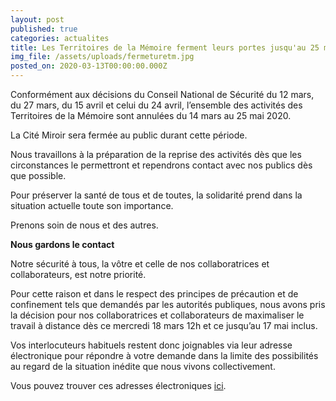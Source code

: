 ```yaml
---
layout: post
published: true
categories: actualites
title: Les Territoires de la Mémoire ferment leurs portes jusqu'au 25 mai !
img_file: /assets/uploads/fermeturetm.jpg
posted_on: 2020-03-13T00:00:00.000Z
---
```

Conformément aux décisions du Conseil National de Sécurité du 12 mars, du 27 mars, du 15 avril et celui du 24 avril, l’ensemble des activités des Territoires de la Mémoire sont annulées du 14 mars au 25 mai 2020.

La Cité Miroir sera fermée au public durant cette période.

Nous travaillons à la préparation de la reprise des activités dès que les circonstances le permettront et rependrons contact avec nos publics dès que possible.

Pour préserver la santé de tous et de toutes, la solidarité prend dans la situation actuelle toute son importance.

Prenons soin de nous et des autres.

**Nous gardons le contact**

Notre sécurité à tous, la vôtre et celle de nos collaboratrices et collaborateurs, est notre priorité.

Pour cette raison et dans le respect des principes de précaution et de confinement tels que demandés par les autorités publiques, nous avons pris la décision pour nos collaboratrices et collaborateurs de maximaliser le travail à distance dès ce mercredi 18 mars 12h et ce jusqu’au 17 mai inclus.

Vos interlocuteurs habituels restent donc joignables via leur adresse électronique pour répondre à votre demande dans la limite des possibilités au regard de la situation inédite que nous vivons collectivement.

Vous pouvez trouver ces adresses électroniques [ici](https://www.territoires-memoire.be/association#permanents).